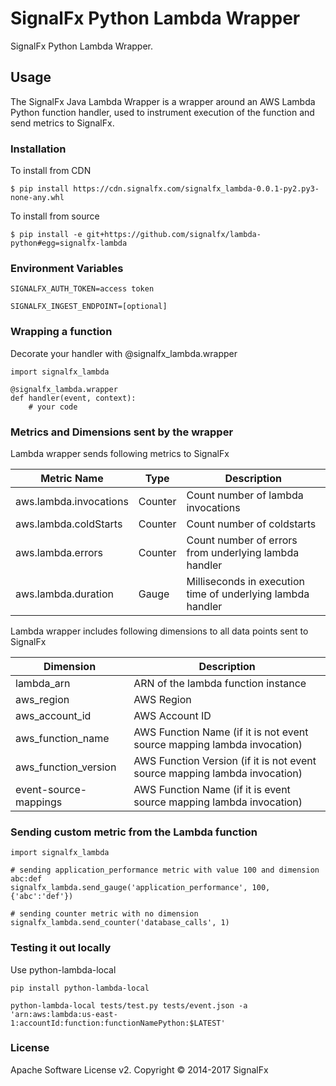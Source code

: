 # SignalFx Python Lambda Wrapper

SignalFx Python Lambda Wrapper.

## Usage

The SignalFx Java Lambda Wrapper is a wrapper around an AWS Lambda Python function handler, used to instrument execution of the function and send metrics to SignalFx.

### Installation

To install from CDN
```
$ pip install https://cdn.signalfx.com/signalfx_lambda-0.0.1-py2.py3-none-any.whl
```


To install from source
```
$ pip install -e git+https://github.com/signalfx/lambda-python#egg=signalfx-lambda
```

### Environment Variables

```
SIGNALFX_AUTH_TOKEN=access token

SIGNALFX_INGEST_ENDPOINT=[optional]
```

### Wrapping a function

Decorate your handler with @signalfx_lambda.wrapper

```
import signalfx_lambda

@signalfx_lambda.wrapper
def handler(event, context):
    # your code
```

### Metrics and Dimensions sent by the wrapper

Lambda wrapper sends following metrics to SignalFx 

| Metric Name  | Type | Description |
| ------------- | ------------- | ---|
| aws.lambda.invocations  | Counter  | Count number of lambda invocations|
| aws.lambda.coldStarts  | Counter  | Count number of coldstarts|
| aws.lambda.errors  | Counter  | Count number of errors from underlying lambda handler|
| aws.lambda.duration  | Gauge  | Milliseconds in execution time of underlying lambda handler|

Lambda wrapper includes following dimensions to all data points sent to SignalFx

| Dimension | Description |
| ------------- | ---|
| lambda_arn  | ARN of the lambda function instance |
| aws_region  | AWS Region  |
| aws_account_id | AWS Account ID  |
| aws_function_name  | AWS Function Name (if it is not event source mapping lambda invocation)|
| aws_function_version  | AWS Function Version (if it is not event source mapping lambda invocation)|
| event-source-mappings  | AWS Function Name (if it is event source mapping lambda invocation) |


### Sending custom metric from the Lambda function

```
import signalfx_lambda

# sending application_performance metric with value 100 and dimension abc:def
signalfx_lambda.send_gauge('application_performance', 100, {'abc':'def'})

# sending counter metric with no dimension
signalfx_lambda.send_counter('database_calls', 1)
```

### Testing it out locally

Use python-lambda-local
```
pip install python-lambda-local
```

```
python-lambda-local tests/test.py tests/event.json -a 'arn:aws:lambda:us-east-1:accountId:function:functionNamePython:$LATEST'
```

### License

Apache Software License v2. Copyright © 2014-2017 SignalFx
